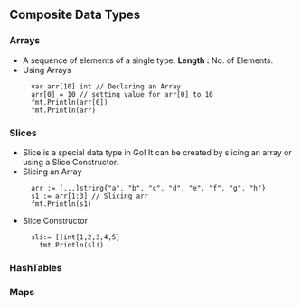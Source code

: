 ## Composite Data Types
### Arrays 
- A sequence of elements of a single type. __Length :__ No. of Elements.
- Using Arrays
  ```
    var arr[10] int // Declaring an Array
    arr[0] = 10 // setting value for arr[0] to 10
    fmt.Println(arr[0])
    fmt.Println(arr) 
  ```
### Slices
- Slice is a special data type in Go! It can be created by slicing an array or using a Slice Constructor. 
- Slicing an Array 
  ```
    arr := [...]string{"a", "b", "c", "d", "e", "f", "g", "h"}
    s1 := arr[1:3] // Slicing arr 
    fmt.Println(s1)
  ```
- Slice Constructor 
  ```
    sli:= []int{1,2,3,4,5}
	  fmt.Println(sli)
  ```
### HashTables
### Maps

